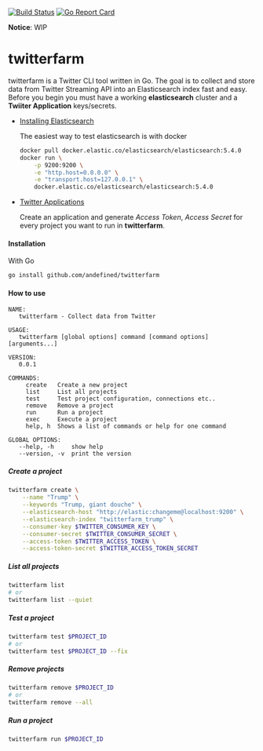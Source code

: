[![Build Status](https://travis-ci.org/andefined/twitterfarm.svg?branch=master)](https://travis-ci.org/andefined/twitterfarm)
[![Go Report Card](https://goreportcard.com/badge/github.com/andefined/twitterfarm)](https://goreportcard.com/report/github.com/andefined/twitterfarm)

**Notice**: WIP

# twitterfarm
twitterfarm is a Twitter CLI tool written in Go. The goal is to collect and store data from Twitter Streaming API into an Elasticsearch index fast and easy. Before you begin you must have a working **elasticsearch** cluster and a **Twiiter Application** keys/secrets.

- [Installing Elasticsearch](https://www.elastic.co/guide/en/elasticsearch/reference/5.x/install-elasticsearch.html)

    The easiest way to test elasticsearch is with docker
    ```bash
    docker pull docker.elastic.co/elasticsearch/elasticsearch:5.4.0
    docker run \
        -p 9200:9200 \
        -e "http.host=0.0.0.0" \
        -e "transport.host=127.0.0.1" \
        docker.elastic.co/elasticsearch/elasticsearch:5.4.0
    ```

- [Twitter Applications](https://apps.twitter.com/)

    Create an application and generate *Access Token*, *Access Secret* for every project you want to run in **twitterfarm**.


#### Installation
With Go
```bash
go install github.com/andefined/twitterfarm
```

#### How to use
```
NAME:
   twitterfarm - Collect data from Twitter

USAGE:
   twitterfarm [global options] command [command options] [arguments...]

VERSION:
   0.0.1

COMMANDS:
     create   Create a new project
     list     List all projects
     test     Test project configuration, connections etc..
     remove   Remove a project
     run      Run a project
     exec     Execute a project
     help, h  Shows a list of commands or help for one command

GLOBAL OPTIONS:
   --help, -h     show help
   --version, -v  print the version
```

##### Create a project
```bash
twitterfarm create \
    --name "Trump" \
    --keywords "Trump, giant douche" \
    --elasticsearch-host "http://elastic:changeme@localhost:9200" \
    --elasticsearch-index "twitterfarm_trump" \
    --consumer-key $TWITTER_CONSUMER_KEY \
    --consumer-secret $TWITTER_CONSUMER_SECRET \
    --access-token $TWITTER_ACCESS_TOKEN \
    --access-token-secret $TWITTER_ACCESS_TOKEN_SECRET
```

##### List all projects
```bash
twitterfarm list
# or
twitterfarm list --quiet
```

##### Test a project
```bash
twitterfarm test $PROJECT_ID
# or
twitterfarm test $PROJECT_ID --fix
```

##### Remove projects
```bash
twitterfarm remove $PROJECT_ID
# or
twitterfarm remove --all
```

##### Run a project
```bash
twitterfarm run $PROJECT_ID
```
